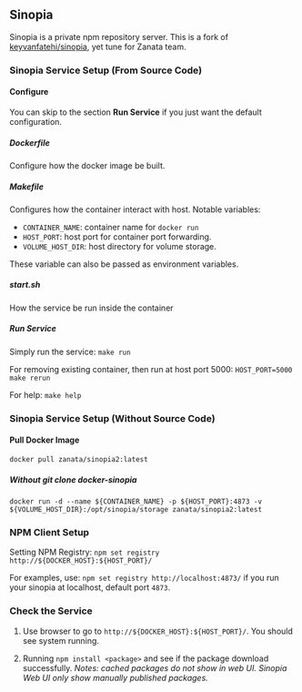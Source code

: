 ## Sinopia

Sinopia is a private npm repository server.
This is a fork of [keyvanfatehi/sinopia](https://github.com/keyvanfatehi/sinopia), yet tune for Zanata team.



### Sinopia Service Setup (From Source Code)
#### Configure
You can skip to the section **Run Service** if you just want the default configuration.

##### Dockerfile
Configure how the docker image be built.

##### Makefile
Configures how the container interact with host.
Notable variables:

* `CONTAINER_NAME`: container name for `docker run`
* `HOST_PORT`: host port for container port forwarding.
* `VOLUME_HOST_DIR`: host directory for volume storage.

These variable can also be passed as environment variables.

##### start.sh
How the service be run inside the container

##### Run Service
Simply run the service:
`make run`

For removing existing container, then run at host port 5000:
`HOST_PORT=5000 make rerun`

For help:
`make help`

### Sinopia Service Setup (Without Source Code)
#### Pull Docker Image
`docker pull zanata/sinopia2:latest`

##### Without git clone docker-sinopia
`docker run -d --name ${CONTAINER_NAME} -p ${HOST_PORT}:4873 -v ${VOLUME_HOST_DIR}:/opt/sinopia/storage zanata/sinopia2:latest`

### NPM Client Setup
Setting NPM Registry:
`npm set registry http://${DOCKER_HOST}:${HOST_PORT}/`

For examples, use:
`npm set registry http://localhost:4873/` 
if you run your sinopia at localhost, default port `4873`.

### Check the Service
1. Use browser to go to `http://${DOCKER_HOST}:${HOST_PORT}/`.
You should see system running.

2. Running `npm install <package>` and see if the package download successfully. *Notes: cached packages do not show in web UI. Sinopia Web UI only show manually published packages.*

